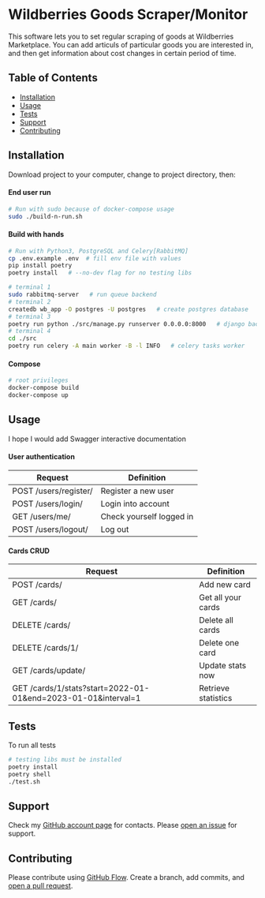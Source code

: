 # Wildberries Goods Scraper/Monitor

This software lets you to set regular scraping of goods at Wildberries Marketplace. 
You can add articuls of particular goods you are interested in, and then get information 
about cost changes in certain period of time.


## Table of Contents

- [Installation](#installation)
- [Usage](#usage)
- [Tests](#tests)
- [Support](#support)
- [Contributing](#contributing)

## Installation

Download project to your computer, change to project directory, then:

#### End user run
```sh
# Run with sudo because of docker-compose usage
sudo ./build-n-run.sh
```

#### Build with hands
```sh
# Run with Python3, PostgreSQL and Celery[RabbitMQ]
cp .env.example .env  # fill env file with values
pip install poetry
poetry install   # --no-dev flag for no testing libs

# terminal 1
sudo rabbitmq-server   # run queue backend
# terminal 2
createdb wb_app -O postgres -U postgres   # create postgres database
# terminal 3
poetry run python ./src/manage.py runserver 0.0.0.0:8000   # django backend
# terminal 4
cd ./src
poetry run celery -A main worker -B -l INFO   # celery tasks worker 
```

#### Compose
```sh
# root privileges
docker-compose build
docker-compose up
```

## Usage

I hope I would add Swagger interactive documentation

#### User authentication
|Request               | Definition                |
|----------------------|---------------------------|
|POST /users/register/ | Register a new user       |
|POST /users/login/    | Login into account        |
|GET /users/me/        | Check yourself logged in  |
|POST /users/logout/   | Log out                   | 


#### Cards CRUD
|Request                                                         |Definition           |
|----------------------------------------------------------------|---------------------|
|POST /cards/                                                    | Add new card        |
|GET /cards/                                                     | Get all your cards  |
|DELETE /cards/                                                  | Delete all cards    |
|DELETE /cards/1/                                                | Delete one card     |
|GET /cards/update/                                              | Update stats now    |
|GET /cards/1/stats?start=2022-01-01&end=2023-01-01&interval=1   | Retrieve statistics |


## Tests
To run all tests
```sh
# testing libs must be installed 
poetry install
poetry shell
./test.sh
```


## Support

Check my [GitHub account page](https://github.com/genndy007/) for contacts.
Please [open an issue](https://github.com/genndy007/wb_scraper/issues/new) for support.

## Contributing

Please contribute using [GitHub Flow](https://guides.github.com/introduction/flow/). 
Create a branch, add commits, and [open a pull request](https://github.com/genndy007/wb_scraper/compare/).

